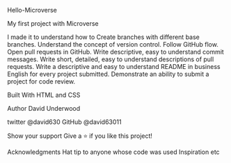Hello-Microverse

My first project with Microverse

I made it to understand how to
Create branches with different base branches.
Understand the concept of version control.
Follow GitHub flow.
Open pull requests in GitHub.
Write descriptive, easy to understand commit messages.
Write short, detailed, easy to understand descriptions of pull requests.
Write a descriptive and easy to understand README in business English for every project submitted.
Demonstrate an ability to submit a project for code review.

Built With HTML and CSS

Author David Underwood

twitter @david630
GitHub @david63011

Show your support
Give a ⭐️ if you like this project!

Acknowledgments
Hat tip to anyone whose code was used
Inspiration
etc
